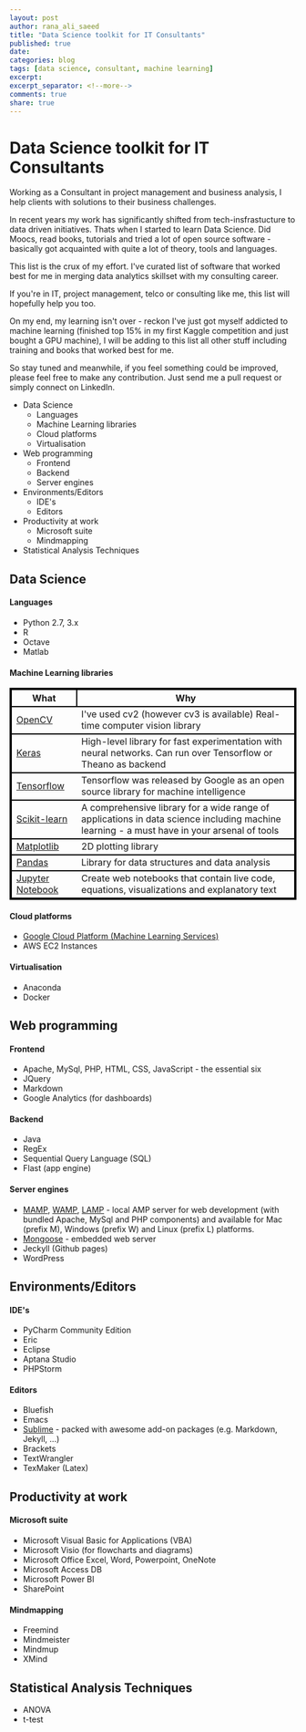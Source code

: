 ```yaml
---
layout: post
author: rana_ali_saeed
title: "Data Science toolkit for IT Consultants"
published: true
date: 
categories: blog
tags: [data science, consultant, machine learning]
excerpt:
excerpt_separator: <!--more-->
comments: true
share: true
---
```

<style>
table, th, tr {
    border: 2px solid black;
}
</style>

# Data Science toolkit for IT Consultants

Working as a Consultant in project management and business analysis, I help clients with solutions to their business challenges.

In recent years my work has significantly shifted from tech-insfrastucture to data driven initiatives. Thats when I started to learn Data Science. Did Moocs, read books, tutorials and tried a lot of open source software - basically got acquainted with quite a lot of theory, tools and languages.

This list is the crux of my effort. I've curated list of software that worked best for me in merging data analytics skillset with my consulting career.

If you're in IT, project management, telco or consulting like me, this list will hopefully help you too. 

On my end, my learning isn't over - reckon I've just got myself addicted to machine learning (finished top 15% in my first Kaggle competition and just bought a GPU machine), I will be adding to this list all other stuff including training and books that worked best for me.

So stay tuned and meanwhile, if you feel something could be improved, please feel free to make any contribution. Just send me a pull request or simply connect on LinkedIn.


<!-- MarkdownTOC depth=4 -->

- Data Science
  - Languages
  - Machine Learning libraries
  - Cloud platforms
  - Virtualisation
- Web programming
  - Frontend
  - Backend
  - Server engines
- Environments/Editors
  - IDE's
  - Editors
- Productivity at work
  - Microsoft suite
  - Mindmapping
- Statistical Analysis Techniques

<!-- /MarkdownTOC -->


## Data Science

#### Languages

* Python 2.7, 3.x
* R
* Octave
* Matlab

#### Machine Learning libraries

<table style="width:100%">
  <tr>
    <th>What</th>
    <th>Why</th>
  </tr>
  <tr>
    <td><a href="http://opencv.org/">OpenCV</a></td>
    <td>I've used cv2 (however cv3 is available) Real-time computer vision library</td>
  </tr>
  <tr>
    <td><a href="https://keras.io/">Keras</a></td>
    <td>High-level library for fast experimentation with neural networks. Can run over Tensorflow or Theano as backend</td>
  </tr>
  <tr>
    <td><a href="https://www.tensorflow.org/">Tensorflow</a></td>
    <td>Tensorflow was released by Google as an open source library for machine intelligence</td>
  </tr>
  <tr>
    <td><a href="http://scikit-learn.org/">Scikit-learn</a></td>
    <td>A comprehensive library for a wide range of applications in data science including machine learning - a must have in your arsenal of tools</td>
  </tr>
  <tr>
    <td><a href="https://matplotlib.org/">Matplotlib</a></td>
    <td>2D plotting library</td>
  </tr>
  <tr>
    <td><a href="http://pandas.pydata.org/">Pandas</a></td>
    <td>Library for data structures and data analysis</td>
  </tr>
  <tr>
    <td><a href="http://jupyter.org/">Jupyter Notebook</a></td>
    <td>Create web notebooks that contain live code, equations, visualizations and explanatory text</td>
  </tr>
</table>

#### Cloud platforms

* [Google Cloud Platform (Machine Learning Services)](https://cloud.google.com/products/machine-learning/)
* AWS EC2 Instances

#### Virtualisation

* Anaconda
* Docker

## Web programming

#### Frontend

* Apache, MySql, PHP, HTML, CSS, JavaScript - the essential six
* JQuery
* Markdown
* Google Analytics (for dashboards)

#### Backend

* Java
* RegEx
* Sequential Query Language (SQL)
* Flast (app engine)

#### Server engines

* [MAMP](https://www.mamp.info/en/), [WAMP](http://www.wampserver.com/en/), [LAMP](https://help.ubuntu.com/community/Tasksel) - local AMP server for web development (with bundled Apache, MySql and PHP components) and available for Mac (prefix M), Windows (prefix W) and Linux (prefix L) platforms. 
* [Mongoose](https://github.com/cesanta/mongoose/) - embedded web server
* Jeckyll (Github pages)
* WordPress

## Environments/Editors

#### IDE's

* PyCharm Community Edition
* Eric
* Eclipse
* Aptana Studio
* PHPStorm

#### Editors

* Bluefish
* Emacs
* [Sublime](https://www.sublimetext.com/) - packed with awesome add-on packages (e.g. Markdown, Jekyll, ...)
* Brackets
* TextWrangler
* TexMaker (Latex)

## Productivity at work

#### Microsoft suite

* Microsoft Visual Basic for Applications (VBA)
* Microsoft Visio (for flowcharts and diagrams)
* Microsoft Office Excel, Word, Powerpoint, OneNote
* Microsoft Access DB
* Microsoft Power BI
* SharePoint

#### Mindmapping

* Freemind
* Mindmeister
* Mindmup
* XMind

## Statistical Analysis Techniques

* ANOVA
* t-test

